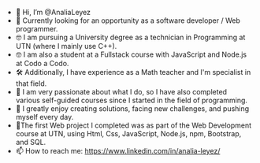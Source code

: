 - 👋 Hi, I’m @AnaliaLeyez
- 👀 Currently looking for an opportunity as a software developer / Web programmer. 
- 🤓 I am pursuing a University degree as a technician in Programming at UTN (where I mainly use C++).
- 🤓 I am also a student at a Fullstack course with JavaScript and Node.js at Codo a Codo.
- 🛠️ Additionally, I have experience as a Math teacher and I'm specialist in that field.
- 💚 I am very passionate about what I do, so I have also completed various self-guided courses since I started in the field of programming.
- 💚 I greatly enjoy creating solutions, facing new challenges, and pushing myself every day.
- 🌱The first Web project I completed was as part of the Web Development course at UTN, using Html, Css, JavaScript, Node.js, npm, Bootstrap, and SQL.
- 📫 How to reach me: https://www.linkedin.com/in/analia-leyez/
